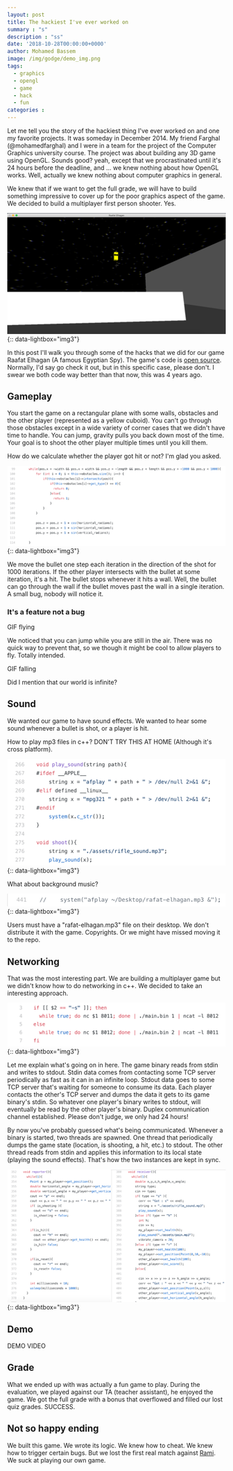 ```yaml
---
layout: post
title: The hackiest I've ever worked on
summary : "s"
description : "ss"
date: '2018-10-28T00:00:00+0000'
author: Mohamed Bassem
image: /img/godge/demo_img.png
tags:
  - graphics
  - opengl
  - game
  - hack
  - fun
categories :
---
```


Let me tell you the story of the hackiest thing I've ever worked on and one my favorite projects. It was someday in December 2014. My friend Farghal (@mohamedfarghal) and I were in a team for the project of the Computer Graphics university course. The project was about building any 3D game using OpenGL. Sounds good? yeah, except that we procrastinated until it's 24 hours before the deadline, and ... we knew nothing about how OpenGL works. Well, actually we knew nothing about computer graphics in general.

We knew that if we want to get the full grade, we will have to build something impressive to cover up for the poor graphics aspect of the game. We decided to build a multiplayer first person shooter. Yes.

[![Game](/img/raafat-elhagan/game.png)](/img/raafat-elhagan/game.png){:: data-lightbox="img3"}

In this post I'll walk you through some of the hacks that we did for our game Raafat Elhagan (A famous Egyptian Spy). The game's code is [open source](https://github.com/medo/raafat-elhagan). Normally, I'd say go check it out, but in this specific case, please don't. I swear we both code way better than that now, this was 4 years ago.

## Gameplay

You start the game on a rectangular plane with some walls, obstacles and the other player (represented as a yellow cuboid). You can't go through those obstacles except in a wide variety of corner cases that we didn't have time to handle. You can jump, gravity pulls you back down most of the time. Your goal is to shoot the other player multiple times until you kill them.

How do we calculate whether the player got hit or not? I'm glad you asked.

[![Bullet Math](/img/raafat-elhagan/bullet.png)](/img/raafat-elhagan/bullet.png){:: data-lightbox="img3"}

We move the bullet one step each iteration in the direction of the shot for 1000 iterations. If the other player intersects with the bullet at some iteration, it's a hit. The bullet stops whenever it hits a wall. Well, the bullet can go through the wall if the bullet moves past the wall in a single iteration. A small bug, nobody will notice it.

### It's a feature not a bug

GIF flying

We noticed that you can jump while you are still in the air. There was no quick way to prevent that, so we though it might be cool to allow players to fly. Totally intended.

GIF falling

Did I mention that our world is infinite?

## Sound

We wanted our game to have sound effects. We wanted to hear some sound whenever a bullet is shot, or a player is hit.

How to play mp3 files in c++? DON'T TRY THIS AT HOME (Although it's cross platform).

[![Shoot Sound](/img/raafat-elhagan/shot.png)](/img/raafat-elhagan/shot.png){:: data-lightbox="img3"}

What about background music?

[![Background Music](/img/raafat-elhagan/background_music.png)](/img/raafat-elhagan/background_music.png){:: data-lightbox="img3"}

Users must have a "rafat-elhagan.mp3" file on their desktop. We don't distribute it with the game. Copyrights. Or we might have missed moving it to the repo.

## Networking

That was the most interesting part. We are building a multiplayer game but we didn't know how to do networking in c++. We decided to take an interesting approach.

[![Networking](/img/raafat-elhagan/bash.png)](/img/raafat-elhagan/bash.png){:: data-lightbox="img3"}

Let me explain what's going on in here. The game binary reads from stdin and writes to stdout. Stdin data comes from contacting some TCP server periodically as fast as it can in an infinite loop. Stdout data goes to some TCP server that's waiting for someone to consume its data. Each player contacts the other's TCP server and dumps the data it gets to its game binary's stdin. So whatever one player's binary writes to stdout, will eventually be read by the other player's binary. Duplex communication channel established. Please don't judge, we only had 24 hours!

By now you've probably guessed what's being communicated. Whenever a binary is started, two threads are spawned. One thread that periodically dumps the game state (location, is shooting, a hit, etc.) to stdout. The other thread reads from stdin and applies this information to its local state (playing the sound effects). That's how the two instances are kept in sync.

[![Protocol](/img/raafat-elhagan/threads.png)](/img/raafat-elhagan/threads.png){:: data-lightbox="img3"}

## Demo

DEMO VIDEO

## Grade

What we ended up with was actually a fun game to play. During the evaluation, we played against our TA (teacher assistant), he enjoyed the game. We got the full grade with a bonus that overflowed and filled our lost quiz grades. SUCCESS.

## Not so happy ending

We built this game. We wrote its logic. We knew how to cheat. We knew how to trigger certain bugs. But we lost the first real match against [Rami](https://github.com/rami-khalil). We suck at playing our own game.

